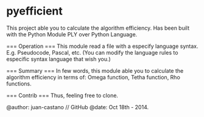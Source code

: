 pyefficient
===========

This project able you to calculate the algorithm efficiency.
Has been built with the Python Module PLY over Python Language.

=== Operation ===
This module read a file with a especify language syntax. 
E.g. Pseudocode, Pascal, etc.
(You can modify the language rules to especific syntax language that wish you.)

=== Summary ===
In few words, this module able you to calculate the algorithm efficiency in terms of:
Omega function, Tetha function, Rho functions.
 

=== Contrib ===
Thus, feeling free to clone.

@author: juan-castano // GitHub
@date: Oct 18th - 2014.


